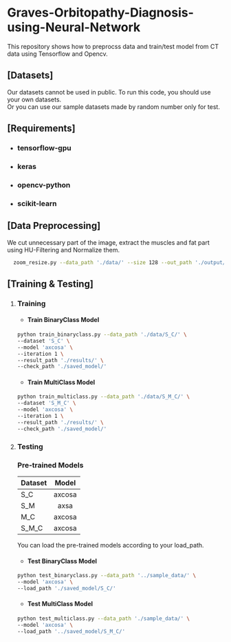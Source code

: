# Graves-Orbitopathy-Diagnosis-using-Neural-Network
This repository shows how to preprocss data and train/test model from CT data using Tensorflow and Opencv.

## [Datasets]
Our datasets cannot be used in public. To run this code, you should use your own datasets.  
Or you can use our sample datasets made by random number only for test.  

## [Requirements]
* ### tensorflow-gpu
* ### keras 
* ### opencv-python
* ### scikit-learn

## [Data Preprocessing]
We cut unnecessary part of the image, extract the muscles and fat part using HU-Filtering and Normalize them.

``` bash
  zoom_resize.py --data_path './data/' --size 128 --out_path './output/'
```

## [Training & Testing]
1. ### Training
    - #### Train BinaryClass Model
    ``` bash
    python train_binaryclass.py --data_path './data/S_C/' \
    --dataset 'S_C' \
    --model 'axcosa' \
    --iteration 1 \
    --result_path './results/' \
    --check_path './saved_model/'
    ```
    
    - #### Train MultiClass Model
    ``` bash
    python train_multiclass.py --data_path './data/S_M_C/' \
    --dataset 'S_M_C' \
    --model 'axcosa' \
    --iteration 1 \
    --result_path './results/' \
    --check_path './saved_model/'
    ```

2. ### Testing
    ### Pre-trained Models
    | Dataset | Model |
    |---|:---:|
    | S_C |  axcosa |
    | S_M |  axsa |
    | M_C |  axcosa |
    | S_M_C | axcosa |

    You can load the pre-trained models according to your load_path.
    
    - #### Test BinaryClass Model
    ``` bash
    python test_binaryclass.py --data_path '../sample_data/' \
    --model 'axcosa' \
    --load_path './saved_model/S_C/'
    ```

    - #### Test MultiClass Model
    ``` bash
    python test_multiclass.py --data_path './sample_data/' \
    --model 'axcosa' \
    --load_path '../saved_model/S_M_C/'

